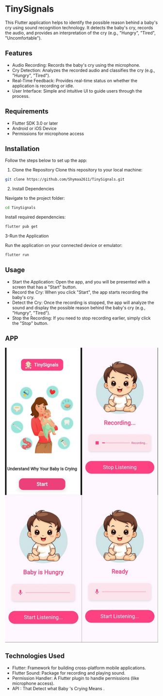 # TinySignals

This Flutter application helps to identify the possible reason behind a baby's cry using sound recognition technology. It detects the baby's cry, records the audio, and provides an interpretation of the cry (e.g., "Hungry", "Tired", "Uncomfortable").

## Features

- Audio Recording: Records the baby's cry using the microphone.
- Cry Detection: Analyzes the recorded audio and classifies the cry (e.g., "Hungry", "Tired").
- Real-Time Feedback: Provides real-time status on whether the application is recording or idle.
- User Interface: Simple and intuitive UI to guide users through the process.

## Requirements

- Flutter SDK 3.0 or later
- Android or iOS Device
- Permissions for microphone access

## Installation

Follow the steps below to set up the app:

1. Clone the Repository
Clone this repository to your local machine:

```bash
git clone https://github.com/Shymaa2611/TinySignals.git 

```
2. Install Dependencies

Navigate to the project folder:

```bash
cd TinySignals

```

Install required dependencies:

```bash
flutter pub get

```
3-Run the Application

Run the application on your connected device or emulator:
```bash
flutter run

```

## Usage

- Start the Application: Open the app, and you will be presented with a screen that has a "Start" button.
- Record the Cry: When you click "Start", the app starts recording the baby's cry.
- Detect the Cry: Once the recording is stopped, the app will analyze the sound and display the possible 
  reason behind the baby's cry (e.g., "Hungry", "Tired").
- Stop the Recording: If you need to stop recording earlier, simply click the "Stop" button.

## APP 

![TinySignals](demo/demo.jpg)

## Technologies Used

- Flutter: Framework for building cross-platform mobile applications.
- Flutter Sound: Package for recording and playing sound.
- Permission Handler: A Flutter plugin to handle permissions (like microphone access).
- API : That Detect what Baby 's Crying Means .